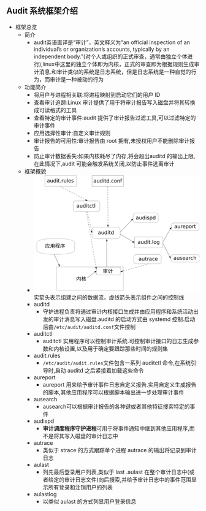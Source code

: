 ## Audit 系统框架介绍
- 框架总览
    - 简介
      - audit英语直译是“审计”，英文释义为“an official inspection of an individual’s or organization’s accounts, typically by an independent body.”(对个人或组织的正式审查，通常由独立个体进行),linux中这里的独立个体即为内核，正式的审查即为根据规则生成审计消息.和审计类似的系统是日志系统，但是日志系统是一种自觉的行为，而审计是一种被动的行为
    - 功能简介
      - 将用户与进程相关联:将进程映射到启动它们的用户 ID
      - 查看审计追踪:Linux 审计提供了用于将审计报告写入磁盘并将其转换成可读格式的工具
      - 查看特定的审计事件:audit 提供了审计报告过滤工具,可以过滤特定的审计事件
      - 应用选择性审计:自定义审计规则
      - 审计报告的可用性:审计报告由 root 拥有,未授权用户不能删除审计报告
      - 防止审计数据丢失:如果内核耗尽了内存,将会超出auditd 的输出上限,在此情况下,audit 可能会触发系统关闭,以防止事件逃离审计
    - 框架概貌
      - ![audit_components](audit_components.png)实箭头表示组建之间的数据流，虚线箭头表示组件之间的控制线
      - auditd
        - 守护进程负责将通过审计内核接口生成并由应用程序和系统活动出发的审计消息写入磁盘.auditd 的启动方式由 systemd 控制.启动后由`/etc/audit/auditd.conf`文件控制
      - auditctl
        - auditctl 实用程序可以控制审计系统.可控制审计接口的日志生成参数和内核设置,以及用于确定要跟踪那些时间的规则集
      - audit.rules
        - `/etc/audit/audit.rules`文件包含一系列 auditctl 命令,在系统引导时,启动 auditd 之后紧接着加载这些命令
      - aureport
        - aureport 用来给予审计事件日志自定义报告.实用自定义生成报告的脚本,其他应用程序可以根据脚本输出进一步处理审计事件
      - ausearch
        - ausearch可以根据审计报告的各种键或者其他特征搜索特定的事件
      - audispd
        - **审计调度程序守护进程**可用于将事件通知中继到其他应用程序,而不是将其写入磁盘的审计日志中
      - autrace
        - 类似于 strace 的方式跟踪单个进程 autrace 的输出将记录到审计日志
      - aulast
        - 列先最后登录用户列表,类似于 last .aulast 在整个审计日志中(或者给定的审计日志文件)向后搜索,并给予审计日志中的事件范围显示所有登录和注销用户的列表
      - aulastlog
        - 以类似 aulast 的方式列显用户登录信息
